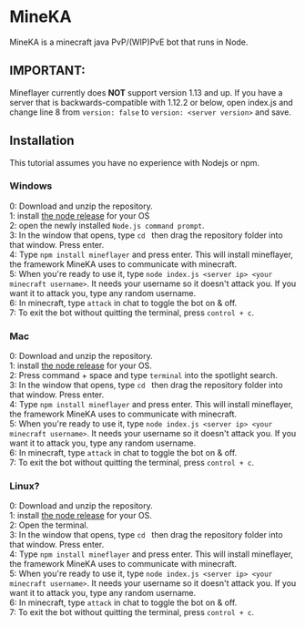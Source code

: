 # MineKA
MineKA is a minecraft java PvP/(WIP)PvE bot that runs in Node.

## IMPORTANT:
Mineflayer currently does **NOT** support version 1.13 and up. If you have a server that is backwards-compatible with 1.12.2 or below, open index.js and change line 8 from `version: false` to  `version: <server version>` and save.

## Installation
This tutorial assumes you have no experience with Nodejs or npm.
### Windows
0: Download and unzip the repository.  
1: install [the node release](https://nodejs.org/en/) for your OS  
2: open the newly installed `Node.js command prompt`.  
3: In the window that opens, type `cd ` then drag the repository folder into that window. Press enter.  
4: Type `npm install mineflayer` and press enter. This will install mineflayer, the framework MineKA uses to communicate with minecraft.  
5: When you're ready to use it, type `node index.js <server ip> <your minecraft username>`. It needs your username so it doesn't attack you. If you want it to attack you, type any random username.  
6: In minecraft, type  `attack` in chat to toggle the bot on & off.  
7: To exit the bot without quitting the terminal, press `control + c`.  
### Mac
0: Download and unzip the repository.  
1: install [the node release](https://nodejs.org/en/) for your OS.  
2: Press command + space and type `terminal` into the spotlight search.  
3: In the window that opens, type `cd ` then drag the repository folder into that window. Press enter.  
4: Type `npm install mineflayer` and press enter. This will install mineflayer, the framework MineKA uses to communicate with minecraft.  
5: When you're ready to use it, type `node index.js <server ip> <your minecraft username>`. It needs your username so it doesn't attack you. If you want it to attack you, type any random username.  
6: In minecraft, type  `attack` in chat to toggle the bot on & off.  
7: To exit the bot without quitting the terminal, press `control + c`.  
### Linux?
0: Download and unzip the repository.  
1: install [the node release](https://nodejs.org/en/) for your OS.  
2: Open the terminal.  
3: In the window that opens, type `cd ` then drag the repository folder into that window. Press enter.  
4: Type `npm install mineflayer` and press enter. This will install mineflayer, the framework MineKA uses to communicate with minecraft.  
5: When you're ready to use it, type `node index.js <server ip> <your minecraft username>`. It needs your username so it doesn't attack you. If you want it to attack you, type any random username.  
6: In minecraft, type  `attack` in chat to toggle the bot on & off.  
7: To exit the bot without quitting the terminal, press `control + c`.  
